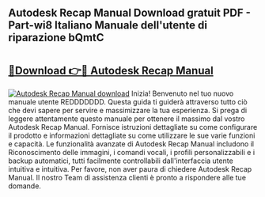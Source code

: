 ## Autodesk Recap Manual Download gratuit PDF - Part-wi8 Italiano Manuale dell'utente di riparazione bQmtC

# <h2><a href="http://dfge020.blite.top/?on=Autodesk+Recap+Manual">🔗Download 👉🔴 Autodesk Recap Manual</a></h2>

[![Autodesk Recap Manual download](https://i.imgur.com/lujVjoI.png)](http://dfge020.blite.top/?on=Autodesk+Recap+Manual)
Inizia! Benvenuto nel tuo nuovo manuale utente REDDDDDDD. Questa guida ti guiderà attraverso tutto ciò che devi sapere per servire e massimizzare la tua esperienza. Si prega di leggere attentamente questo manuale per ottenere il massimo dal vostro Autodesk Recap Manual. Fornisce istruzioni dettagliate su come configurare il prodotto e informazioni dettagliate su come utilizzare le sue varie funzioni e capacità. Le funzionalità avanzate di Autodesk Recap Manual includono il Riconoscimento delle immagini, i comandi vocali, i profili personalizzabili e i backup automatici, tutti facilmente controllabili dall'interfaccia utente intuitiva e intuitiva. Per favore, non aver paura di chiedere Autodesk Recap Manual. Il nostro Team di assistenza clienti è pronto a rispondere alle tue domande.
